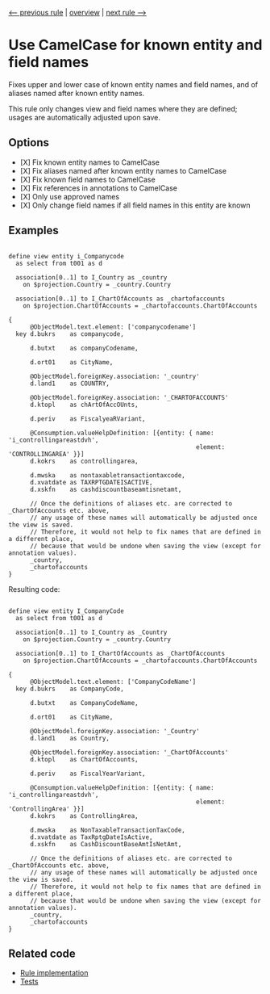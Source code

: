 [<-- previous rule](DdlSpacesAroundBracketsRule.md) | [overview](../rules.md) | [next rule -->](DdlTypoRule.md)

# Use CamelCase for known entity and field names

Fixes upper and lower case of known entity names and field names, and of aliases named after known entity names.

This rule only changes view and field names where they are defined; usages are automatically adjusted upon save.

## Options

* \[X\] Fix known entity names to CamelCase
* \[X\] Fix aliases named after known entity names to CamelCase
* \[X\] Fix known field names to CamelCase
* \[X\] Fix references in annotations to CamelCase
* \[X\] Only use approved names
* \[X\] Only change field names if all field names in this entity are known

## Examples


```ASDDLS

define view entity i_Companycode
  as select from t001 as d

  association[0..1] to I_Country as _country
    on $projection.Country = _country.Country

  association[0..1] to I_ChartOfAccounts as _chartofaccounts
    on $projection.ChartOfAccounts = _chartofaccounts.ChartOfAccounts

{
      @ObjectModel.text.element: ['companycodename']
  key d.bukrs    as companycode,

      d.butxt    as companyCodename,

      d.ort01    as CityName,

      @ObjectModel.foreignKey.association: '_country'
      d.land1    as COUNTRY,

      @ObjectModel.foreignKey.association: '_CHARTOFACCOUNTS'
      d.ktopl    as chArtOfAccOUnts,

      d.periv    as FiscalyeaRVariant,

      @Consumption.valueHelpDefinition: [{entity: { name:    'i_controllingareastdvh',
                                                    element: 'CONTROLLINGAREA' }}]
      d.kokrs    as controllingarea,

      d.mwska    as nontaxabletransactiontaxcode,
      d.xvatdate as TAXRPTGDATEISACTIVE,
      d.xskfn    as cashdiscountbaseamtisnetamt,

      // Once the definitions of aliases etc. are corrected to _ChartOfAccounts etc. above,
      // any usage of these names will automatically be adjusted once the view is saved.
      // Therefore, it would not help to fix names that are defined in a different place,
      // because that would be undone when saving the view (except for annotation values).
      _country,
      _chartofaccounts
}
```

Resulting code:

```ASDDLS

define view entity I_CompanyCode
  as select from t001 as d

  association[0..1] to I_Country as _Country
    on $projection.Country = _country.Country

  association[0..1] to I_ChartOfAccounts as _ChartOfAccounts
    on $projection.ChartOfAccounts = _chartofaccounts.ChartOfAccounts

{
      @ObjectModel.text.element: ['CompanyCodeName']
  key d.bukrs    as CompanyCode,

      d.butxt    as CompanyCodeName,

      d.ort01    as CityName,

      @ObjectModel.foreignKey.association: '_Country'
      d.land1    as Country,

      @ObjectModel.foreignKey.association: '_ChartOfAccounts'
      d.ktopl    as ChartOfAccounts,

      d.periv    as FiscalYearVariant,

      @Consumption.valueHelpDefinition: [{entity: { name:    'i_controllingareastdvh',
                                                    element: 'ControllingArea' }}]
      d.kokrs    as ControllingArea,

      d.mwska    as NonTaxableTransactionTaxCode,
      d.xvatdate as TaxRptgDateIsActive,
      d.xskfn    as CashDiscountBaseAmtIsNetAmt,

      // Once the definitions of aliases etc. are corrected to _ChartOfAccounts etc. above,
      // any usage of these names will automatically be adjusted once the view is saved.
      // Therefore, it would not help to fix names that are defined in a different place,
      // because that would be undone when saving the view (except for annotation values).
      _country,
      _chartofaccounts
}
```

## Related code

* [Rule implementation](../../com.sap.adt.abapcleaner/src/com/sap/adt/abapcleaner/rules/ddl/spaces/DdlCamelCaseNameRule.java)
* [Tests](../../test/com.sap.adt.abapcleaner.test/src/com/sap/adt/abapcleaner/rules/ddl/spaces/DdlCamelCaseNameTest.java)


